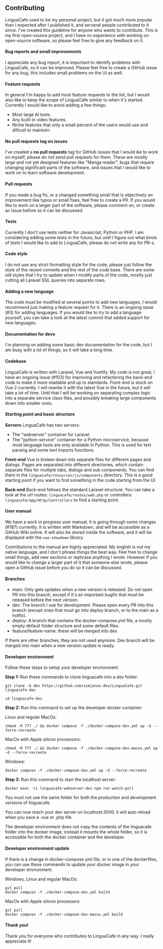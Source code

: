 ## Contributing
LinguaCafe used to be my personal project, but it got much more popular than I expected after I published it, and serveral people contributed to it since. I've created this guideline for anyone who wants to contribute. This is my first open-source project, and I have no experience with working on open-source software, so please feel free to give any feedback on it.

#### Bug reports and small improvements
I appreciate any bug report, it is important to identify problems with LinguaCafe, so it can be improved. Please feel free to create a GitHub issue for any bug, this includes small problems on the UI as well.

#### Feature requests
In general I'm happy to add most feature requests to the list, but I would also like to keep the scope of LinguaCafe similar to when it's started. Currently I would like to avoid adding a few things:
- Most large AI tools.
- Any built-in video features.
- Niche features that only a small percent of the users would use and dificult to maintain.


#### No pull requests tag on issues 
I've created a **no pull requests** tag for GitHub issues that I would ike to work on myself, please do not send pull requests for them. These are mostly large and not yet designed features like "Manga reader", bugs that require changing significant parts of the software, and issues that I would like to work on to learn software development.

#### Pull requests
If you made a bug fix, or a changed something small that is objectively an improvement like typos or small fixes, feel free to create a PR. If you would like to work on a larger part of the software, please comment on, or create an issue before so it can be discussed.

#### Tests
Currently I don't use tests neither for Javascript, Python or PHP. I am considering adding some tests in the future, but until I figure out what kinds of tests I would like to add to LinguaCafe, please do not write any for PR-s.

#### Code style
I do not use any strict formatting style for the code, please just follow the style of the recent commits and the rest of the code base. There are some old styles that I try to update when I modify parts of the code, mostly just cutting all Laravel SQL queries into separate rows. 

#### Adding a new language
The code must be modified at several points to add new languages, I would recommend just making a feature request for it. There is an ongoing issue (#3) for adding languages. If you would like to try to add a language yourself, you can take a look at the latest commit that added support for new languages.

#### Documentation for devs
I'm planning on adding some basic dev documentation for the code, but I am busy with a lot of things, so it will take a long time.

#### Codebase
LinguaCafe is written with Laravel, Vue and Vuetify. My code is not great, I have an ongoing issue (#103) for improving and refactoring the back-end code to make it more readable and up to standards. Front-end is stuck on Vue 2 currently. I will rewrite it with the latest Vue in the future, but it will take a lot of time. Until that I will be working on separating complex logic into a separate service class files, and possibly breaking large components down into smaller ones.

#### Starting point and basic structure

**Servers**
LinguaCafe has two servers:
- The "webserver" container for Laravel.
- The "python-service" container for a Python microservice, because most language tools are only available in Python. This is used for text parsing and some text imports functions.

**Front-end**
Vue is broken down into separate files for different pages and dialogs. Pages are separated into different directories, which contain separate files for multiple tabs, dialogs and sub components. You can find them in the `linguacafe/resources/js/components` directory. This is a good starting point if you want to find something in the code starting from the UI.


**Back-end**
Back-end follows the standard Laravel structure. You can take a look at the url routes: `linguacafe/routes/web.php` or controllers: `linguacafe/app/Http/Controllers` to find a starting point.

#### User manual
We have a work in progress user manual, it is going through some changes (#187) currently. It is written with Markdown, and will be accessible as a GitHub Wiki online. It will also be stored inside the software, and it will be displayed with the `vue-showdown` library. 

Contributions to the manual are highly appreciated. My english is not my native language, and I don't phrase things the best way. Feel free to change small things, add new sections or rephrase anything I wrote. However if you would like to change a larger part of it that someone else wrote, please open a GitHub issue before you do so it can be discussed. 


#### Branches
- main: Only gets updates when a new version is released. Do not open PR into this branch, except if it's an important bugfix that must be released before the next version. 
- dev: The branch I use for development. Please open every PR into this branch (except ones that must go into deploy branch, or to the main as a hotfix).
- deploy: A branch that contains the docker-compose.yml file, a mostly empty default folder structure and some default files.
- feature/feature-name: these will be merged into dev.

If there are other branches, they are not used anymore. Dev branch will be merged into main when a new version update is ready.

#### Developer environment
Follow these steps to setup your developer environment.

**Step 1:** Run these commands to clone linguacafe into a dev folder: 
```
git clone -b dev https://github.com/simjanos-dev/LinguaCafe.git linguacafe-dev

cd linguacafe-dev
```

**Step 2:** Run this command to set up the developer docker container: 

Linux and regular MacOs:
```
chmod -R 777 ./ && docker compose -f ./docker-compose-dev.yml up -d --force-recreate
```

MacOs with Apple silicon processors:

```
chmod -R 777 ./ && docker compose -f ./docker-compose-dev-macos.yml up -d --force-recreate
```

Windows:
```
docker compose -f ./docker-compose-dev.yml up -d --force-recreate
```

**Step 3:** Run this command to start the localhost server: 
```
docker exec -ti linguacafe-webserver-dev npm run watch-poll
```

You must not use the same folder for both the production and development versions of linguacafe.

You can now reach your dev server on localhost:3000, it will auto reload when you save a .vue or .php file. 

The developer environment does not copy the contents of the linguacafe folder into the docker image, instead it mounts the whole folder, so it is accessible for both the docker container and the developer.

#### Developer environment update

If there is a change in docker-compose yml file, or in one of the dockerfiles, you can use these commands to update your docker image in your developer environment.

Windows, Linux and regular MacOs:
```
git pull
docker compose -f ./docker-compose-dev.yml build
```

MacOs with Apple silicon processors
```
git pull
docker compose -f ./docker-compose-dev-macos.yml build
```

#### Thank you!
Thank you for everyone who contributes to LinguaCafe in any way. I really appreciate it!
